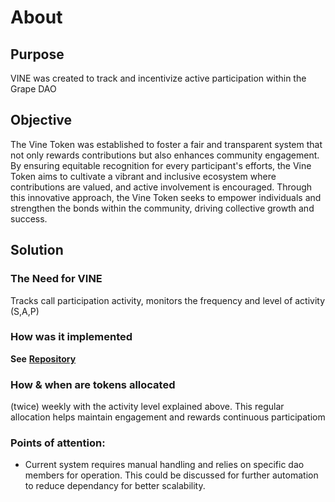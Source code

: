 # About

## Purpose

VINE was created to track and incentivize active participation within the Grape DAO

## Objective

The Vine Token was established to foster a fair and transparent system that not only rewards contributions but also enhances community engagement. By ensuring equitable recognition for every participant's efforts, the Vine Token aims to cultivate a vibrant and inclusive ecosystem where contributions are valued, and active involvement is encouraged. Through this innovative approach, the Vine Token seeks to empower individuals and strengthen the bonds within the community, driving collective growth and success.

## Solution

### **The Need for VINE**

Tracks call participation activity, monitors the frequency and level of activity (S,A,P)&#x20;

### **How was it implemented**

**See** [**Repository**](repository.md)

### **How & when are tokens allocated**

(twice) weekly with the activity level explained above. This regular allocation helps maintain engagement and rewards continuous participatiom&#x20;

### **Points of attention:**

* Current system requires manual handling and relies on specific dao members for operation. This could be discussed for further automation to reduce dependancy for better scalability.
